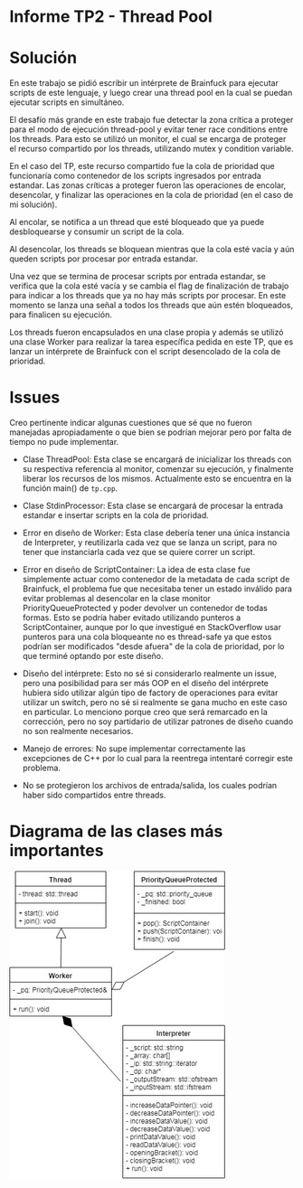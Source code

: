 # Informe TP2 - Thread Pool

# Solución

En este trabajo se pidió escribir un intérprete de Brainfuck para ejecutar scripts de este lenguaje, y luego crear una thread pool en la cual se puedan ejecutar scripts en simultáneo.

El desafío más grande en este trabajo fue detectar la zona crítica a proteger para el modo de ejecución thread-pool y evitar tener race conditions entre los threads.
Para esto se utilizó un monitor, el cual se encarga de proteger el recurso compartido por los threads, utilizando mutex y condition variable.

En el caso del TP, este recurso compartido fue la cola de prioridad que funcionaría como contenedor de los scripts ingresados por entrada estandar. 
Las zonas críticas a proteger fueron las operaciones de encolar, desencolar, y finalizar las operaciones en la cola de prioridad (en el caso de mi solución).

Al encolar, se notifica a un thread que esté bloqueado que ya puede desbloquearse y consumir un script de la cola.

Al desencolar, los threads se bloquean mientras que la cola esté vacía y aún queden scripts por procesar por entrada estandar.

Una vez que se termina de procesar scripts por entrada estandar, se verifica que la cola esté vacía y se cambia el flag de finalización de trabajo para indicar a los threads que ya no hay más scripts por procesar. En este momento se lanza una señal a todos los threads que aún estén bloqueados, para finalicen su ejecución.

Los threads fueron encapsulados en una clase propia y además se utilizó una clase Worker para realizar la tarea específica pedida en este TP, que es lanzar un intérprete de Brainfuck con el script desencolado de la cola de prioridad.

# Issues

Creo pertinente indicar algunas cuestiones que sé que no fueron manejadas apropiadamente o que bien se podrían mejorar pero por falta de tiempo no pude implementar.

* Clase ThreadPool: Esta clase se encargará de inicializar los threads con su respectiva referencia al monitor, comenzar su ejecución, y finalmente liberar los recursos de los mismos. Actualmente esto se encuentra en la función main() de `tp.cpp`.

* Clase StdinProcessor: Esta clase se encargará de procesar la entrada estandar e insertar scripts en la cola de prioridad.

* Error en diseño de Worker: Esta clase debería tener una única instancia de Interpreter, y reutilizarla cada vez que se lanza un script, para no tener que instanciarla cada vez que se quiere correr un script.

* Error en diseño de ScriptContainer: La idea de esta clase fue simplemente actuar como contenedor de la metadata de cada script de Brainfuck, el problema fue que necesitaba tener un estado inválido para evitar problemas al desencolar en la clase monitor PriorityQueueProtected y poder devolver un contenedor de todas formas. Esto se podría haber evitado utilizando punteros a ScriptContainer, aunque por lo que investigué en StackOverflow usar punteros para una cola bloqueante no es thread-safe ya que estos podrían ser modificados "desde afuera" de la cola de prioridad, por lo que terminé optando por este diseño.

* Diseño del intérprete: Esto no sé si considerarlo realmente un issue, pero una posibilidad para ser más OOP en el diseño del intérprete hubiera sido utilizar algún tipo de factory de operaciones para evitar utilizar un switch, pero no sé si realmente se gana mucho en este caso en particular. Lo menciono porque creo que será remarcado en la corrección, pero no soy partidario de utilizar patrones de diseño cuando no son realmente necesarios.

* Manejo de errores: No supe implementar correctamente las excepciones de C++ por lo cual para la reentrega intentaré corregir este problema.

* No se protegieron los archivos de entrada/salida, los cuales podrían haber sido compartidos entre threads.

# Diagrama de las clases más importantes

![](class_diagram.jpg)